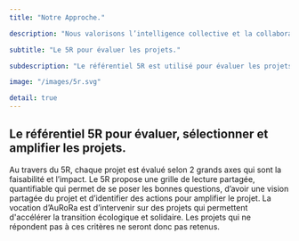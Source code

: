 ```yaml
---
title: "Notre Approche."

description: "Nous valorisons l’intelligence collective et la collaboration grâce à la méthode 5R (Réseau, Réaliste, Réactif, Résilient et Responsable) de partage de valeurs, de sélection et de gestion des projets et aux principes du BBG (Bâtir sur l’essentiel, Bousculer les frontières, Gouverner en transparence)."

subtitle: "Le 5R pour évaluer les projets."

subdescription: "Le référentiel 5R est utilisé pour évaluer les projets identifiés décider ou non de les lancer. Cette évaluation nous aide également à proposer des idées pour amplifier et améliorer les projets."

image: "/images/5r.svg"

detail: true
---
```


## Le référentiel 5R pour évaluer, sélectionner et amplifier les projets.

Au travers du 5R, chaque projet est évalué selon 2 grands axes qui sont la faisabilité et l’impact. Le 5R propose une grille de lecture partagée, quantifiable qui permet de se poser les bonnes questions, d’avoir une vision partagée du projet et d’identifier des actions pour amplifier le projet.
La vocation d’AuRoRa est d’intervenir sur des projets qui permettent d'accélérer la transition écologique et solidaire. Les projets qui ne répondent pas à ces critères ne seront donc pas retenus.

<div id="observablehq-6c546d9b">
  <div class="row align-items-top">
    <div class="col-4">
      <div class="observablehq-Faisabilite"></div>
      <div class="observablehq-viewof-valuesF"></div>
    </div>
    <div class="col-4">
      <div class="observablehq-Impact"></div>
      <div class="observablehq-viewof-valuesI"></div>
    </div>
    <div class="col-4">
        <div
          class="h-100 d-inline-block"
          style="width: 400px;">
          <div class="observablehq-chart5R"></div>
        </div>
    </div>
  </div>

 <script type="module">
  import {Runtime, Inspector} from "https://cdn.jsdelivr.net/npm/@observablehq/runtime@4/dist/runtime.js";
  import define from "https://api.observablehq.com/@laurentmau/chart-template.js?v=3";
  (new Runtime).module(define, name => {
    if (name === "Faisabilite") return Inspector.into("#observablehq-6c546d9b .observablehq-Faisabilite")();
    if (name === "viewof valuesF") return Inspector.into("#observablehq-6c546d9b .observablehq-viewof-valuesF")();
    if (name === "Impact") return Inspector.into("#observablehq-6c546d9b .observablehq-Impact")();
    if (name === "viewof valuesI") return Inspector.into("#observablehq-6c546d9b .observablehq-viewof-valuesI")();
    if (name === "chart5R") return Inspector.into("#observablehq-6c546d9b .observablehq-chart5R")();
  });
</script>
</div>
